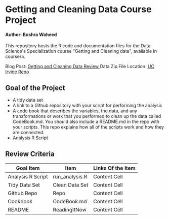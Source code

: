 # Getting and Cleaning Data Course Project

#### Author: Bushra Waheed

This repository hosts the R code and documentation files for the Data Science's Specialization course "Getting and Cleaning data", available in coursera.

Blog Post: [Getting and Cleaning Data Review ](https://bushrahwaheed.blogspot.com) 
Data Zip File Location: [UC Irvine Repo](https://d396qusza40orc.cloudfront.net/getdata%2Fprojectfiles%2FUCI%20HAR%20Dataset.zip)

## Goal of the Project
- A tidy data set
- A link to a Github repository with your script for performing the analysis
- A code book that describes the variables, the data, and any transformations or work that you performed to clean up the data called CodeBook.md. You should also include a README.md in the repo with your scripts. This repo explains how all of the scripts work and how they are connected.
- Analysis R Script

## Review Criteria


| Goal	Item  | Item            | Links Of the Item  |
| ------------- | ------------- | ------------- | 
| Analysis R Script  | run_analysis.R |Content Cell  |
| Tidy Data Set  | Clean Data Set  | Content Cell  | 
| Github Repo  | Repo  |Content Cell  |
| Cookbook  | CodeBook.md  |Content Cell  |
| README  | ReadingItNow	 |Content Cell  |
